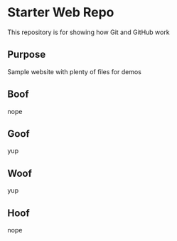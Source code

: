 # Starter Web Repo

This repository is for showing how Git and GitHub work

## Purpose

Sample website with plenty of files for demos

## Boof
nope
## Goof
yup
## Woof
yup
## Hoof
nope
